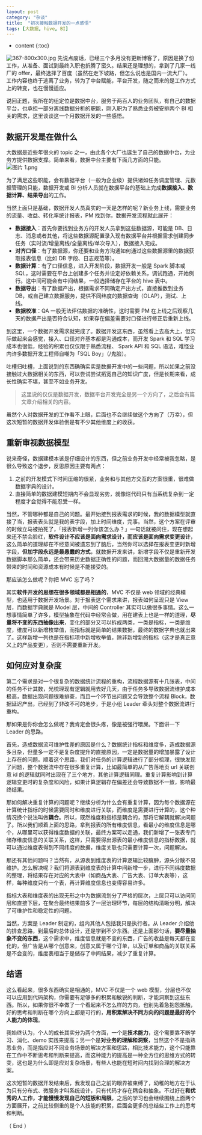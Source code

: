 ```yaml
---
layout: post
category: "杂谈"
title:  "初次接触数据开发的一点感悟"
tags: [大数据, hive, BI]
---
```


* content
{:toc}

![367-800x300.jpg](https://i.loli.net/2019/07/25/5d396d3f6d8ba42282.jpg)
先说点废话，已经三个多月没有更新博客了，原因是换了份工作，从准备、面试到最终入职也折腾了蛮久。结果还是理想的，拿到了几家一线厂的 offer，最终选择了百度（虽然在走下坡路，但怎么说也是国内一流大厂）。工作内容也终于逃离了业务，转为了中台赋能，平台开发，随之而来的是工作方式上的转变，也在慢慢适应。

说回正题，我所在的组定位是数据中台，服务于两百人的业务团队，有自己的数据平台，也承担一部分离线数据分析的职能，刚入职为了熟悉业务被安排两个 BI 相关的需求，这里谈谈这一个月数据开发的一些感悟。





## 数据开发是在做什么

大数据是近些年很火的 topic 之一，由此各个大厂也诞生了自己的数据中台，为业务方提供数据支撑。简单来看，数据中台主要有下面几方面的只能。
![图片 1.png](https://i.loli.net/2019/07/25/5d3974ff3cdc988451.png)

为了满足这些职能，会有数据平台（一般为企业级）提供诸如任务调度管理、元数据管理的只能，数据开发或 BI 分析人员就在数据平台的基础上完成**数据接入、数据计算、结果导出**的工作。

当然上面只是基础，数据开发人员真实的一天是怎样的呢？新业务上线，需要业务的流量、收益、转化率统计报表，PM 找到你，数据开发流程就此展开：
- **数据接入**：首先你要找到业务方的开发人员拿到这些数据源，可能是 DB、日志、消息或者其他，将这些数据源配置录入现有数据平台并根据需求创建同步任务（实时流/增量离线/全量离线/单次导入），数据接入完成。
- **对齐口径**：有了数据源，你还要和业务方沟通如何通过这些数据源里的数据获取报表信息（比如 DB 字段、日志规范等）。
- **数据计算**：有了口径信息，进入开发阶段，数据开发一般是 Spark 脚本或 SQL，这时需要在平台上创建多个任务并设定好依赖关系，调试跑通，开始例行。这中间可能会有中间结果，一般选择储存在平台的 hive 表中。
- **数据导出**：有了数据产出，根据需求不同确定产出方式，直接推数到业务 DB，或自己建立数据服务，提供不同纬度的数据查询（OLAP），测试、上线。
- **数据校准**：QA 一般无法评估数据的准确性，这时需要 PM 在上线之后观察几天的数据产出是否符合认知，如果存在偏差需要对口径进行修正后重新上线。

到这里，一个数据开发需求就完成了。数据开发这东西，虽然看上去高大上，但实际做起来会感觉，接入、口径对齐基本都是沟通成本，而开发 Spark 和 SQL 学习成本也很低，经验的积累也仅仅限于熟悉流程、 Spark API 和 SQL 语法，难怪业内许多数据开发工程师自嘲为「SQL Boy」（/鬼脸）。

吐槽归吐槽，上面说到的东西确确实实是数据开发中的一些问题，所以如果之前没接触过大数据相关的东西，可以尝试尝试拓宽自己的知识广度，但是长期来看，成长性确实不堪，甚至不如业务开发。
> 这里说的仅仅是数据开发，数据平台开发完全是另一个方向了，之后会有篇文章介绍相关的内容。

虽然个人对数据开发的工作看不上眼，后面也不会继续做这个方向了（万幸），但这次短暂的数据开发体验倒是有不少其他维度上的收获。

## 重新审视数据模型
说来奇怪，数据建模本该是仔细设计的东西，但之前业务开发中经常被我忽略，是很么导致这个退步，反思原因主要有两点：
1. 之前的开发模式下时间压缩的很紧，业务和与其他方交互的方案很重，很难做数据字典的设计。
2. 直接简单的数据建模短期内不会显现劣势，就像烂代码只有当系统复杂到一定程度才会觉得不能忍受一样。

当然，不管哪种都是自己的问题。最开始接到报表需求的时候，我的数据模型就直接了当，报表表头就是我的表字段，加上时间维度，完事。当然，这个方案在评审的时候立马被拍死了，「报表新增一列你该怎么办？」一句话就被问住，现在想起来还不禁会脸红，**软件设计不应该是面向需求设计，而应该是面向需求变更设计**，这么简单的道理却在不经意间被遗忘到了脑后，当然你可以选择在报表变更时新增字段，**但加字段永远是最愚蠢的方式**，就数据开发来讲，新增字段不仅是重新开发数据脚本那么简单，还会带来历史数据正确性的问题，而回溯大数据量的数据任务带来的时间和资源成本有时候是不能接受的。

那应该怎么做呢？你把 MVC 忘了吗？

其实**软件开发的思想在很多领域都是相通的**，MVC 不仅是 web 领域的经典模型，也适用于数据开发场景。对于报表这个需求来讲，报表如何呈现只是 View 层，而数据字典就是 Model 层，中间的 Controller 其实可以做很多事情。这么一想事情简单了许多，模型抽象在代码中经常会做，用在建表上也是一样的道理，**尽量将不变的东西抽像出来**，变化的部分又可以拆成两类，一类是指标，一类是维度，维度可以新增枚举值，而指标就是简单的结果数据，最终的数据字典也就出来了。这样新增一列也是在指标项中新增枚举值，除非新增新的指标（这才是真正意义上的产品变更），否则不需要重新开发。

## 如何应对复杂度
第二个需求是对一个很复杂的数据统计流程的重构，流程数据源有十几张表，中间的任务不计其数，光梳理现有逻辑就用去好几天，由于任务多导致数据流维护成本极高，数据出现问题很难排查，而且一个环节出问题又会导致整个流程 Block，数据延迟产出，已经到了非改不可的地步，于是小组 Leader 牵头对整个数据流进行重构。

那如果是你你会怎么做呢？我肯定会很头疼，像是被强行喂屎。下面讲一下 Leader 的思路。

首先，造成数据流可维护性差的原因是什么？数据统计指标和维度多，造成数据源多且杂，但量多一定不是复杂度提升的直接原因，一定是数据量的增加暴露了设计上存在的问题。顺着这个思路，我们对任务的计算逻辑进行了部分梳理，很快发现了问题，整个数据流中存在很多重复计算，比如最简单的从广告落地页 url 关联创意 id 的逻辑就同时出现在了三个地方，其他计算逻辑同理。重复计算影响到计算逻辑变更时的复杂度和风险，如果计算逻辑存在偏差还会导致数据不一致，影响最终结果。

那如何解决重复计算的问题呢？继续分析为什么会有重复计算，因为每个数据源在计算统计指标的时候需要同时和维度进行关联，而维度是需要进行计算的，这个种情况换个说法叫做**耦合**。所以，既然维度和指标是耦合的，那将它解耦就解决问题了。所以我们顺着上面的思路，拿到报表的所有维度信息，看最小的维度信息是哪个，从哪里可以获得维度数据的关联，最终方案可以走通，我们新增了一张表专门储存维度信息的关联关系，这样，只需要得出源表的最小维度信息的指标数据，就可以通过维度表得到不同纬度的数据，维度关联也只需要计算一次，问题解决。

那还有其他问题吗？当然有，从源表到维度表的计算逻辑比较臃肿，源头分散不易维护。怎么解决呢？我们将源表到维度表的计算中间新增一步，进行不同纬度数据的整理，将结果存在对应的大表中（如商品大表、广告大表、订单大表等），这样，每种维度只有一个表，再计算维度信息也变得容易许多。

指标大表和维度表的出现无形之中为数据流划分了严格的层次，上层只可以访问同层和直接下层，在聚合最终结果前多了一层治理环节，每层的结构清晰分明，解决了可维护性和稳定性的问题。

当然，方案是 Leader 制定的，组内其他人包括我只是执行者。从 Leader 介绍他的排查思路，到最后的总体设计，还是学到不少东西。还是上面那句话，**要尽量抽象不变的东西**，这个需求中，维度信息就是不变的东西，广告的收益是每天都在变化的，但广告是从哪个创意来，创意又属于哪个订单，以及订单和商品的关联关系是不会变的，维度表相当于是储存了中间结果，减少了重复计算。

## 结语
这么看起来，很多东西确实是相通的，MVC 不仅是一个 web 模型，分层也不仅可以应用到代码架构，你需要有足够多的积累和敏锐的判断，才能洞察到这些东西。所以，如果你很不幸做了一个看起来不怎么样的方向，也别先着急抱怨抵触，好的思考和判断在哪个方向上都是可行的，**用积累解决不同方向的问题是最好的个人能力的体现**。

我始终认为，个人的成长其实分为两个方面，一个是**技术能力**，这个需要靠不断学习、消化、demo 实践来提高；另一个是**对业务的理解和洞察**，当然这个不是指熟悉业务，而是指应对不同业务场景的解决方案和思路，相比技术能力，这个只能靠在工作中不断思考和判断来提高，而这种能力的提高是一种全方位的思维方式的转变，这也是为什么即是应对复杂场景，有些人也能在短时间内找到合理的解决方案。

这次短暂的数据开发结束后，我发现自己之前的眼界被束缚了，幼稚的地方在于认为只有分布式、微服务才叫系统设计，只有代码才存在耦合和抽象。不过好在**和优秀的人工作，才能慢慢发现自己的短板和局限**，之后的学习也会继续围绕上面两个方面展开，之前比较侧重的是个人技能的积累，后面会更多的总结些工作上的思考和判断。

（ End ）

